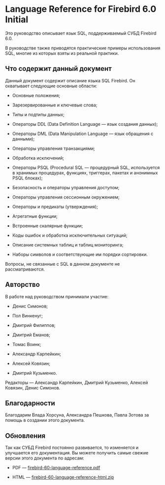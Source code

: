Language Reference for Firebird 6.0 Initial
=========================================

Это руководство описывает язык SQL, поддерживаемый СУБД Firebird 6.0.

В руководстве также приводятся практические примеры использования SQL, многие из
которых взяты из реальной практики.


Что содержит данный документ
----------------------------

Данный документ содержит описание языка SQL Firebird. Он охватывает следующие
основные области:

-   Основные положения;

-   Зарезервированные и ключевые слова;

-   Типы и подтипы данных;

-   Операторы DDL (Data Definition Language — язык создания данных);

-   Операторы DML (Data Manipulation Language — язык обращения с данными);

-   Операторы управления транзакциями;

-   Обработка исключений;

-   Операторы PSQL (Procedural SQL — процедурный SQL, используется в хранимых
    процедурах, функциях, триггерах, пакетах и анонимных PSQL блоках);

-   Безопасность и операторы управления доступом;

-   Операторы управления сессионным окружением;

-   Операторы и предикаты (утверждения);

-   Агрегатные функции;

-   Встроенные скалярные функции;

-   Коды ошибок и обработка исключительных ситуаций;

-   Описание системных таблиц и таблиц мониторинга;

-   Наборы символов и соответствующие им порядки сортировки.

Вопросы, не связанные с SQL в данном документе не рассматриваются.


Авторство
---------

В работе над руководством принимали участие:

-   Денис Симонов;

-   Пол Винкенуг;

-   Дмитрий Филиппов;

-   Дмитрий Еманов;

-   Томас Воинк;

-   Александр Карпейкин;

-   Алексей Ковязин;

-   Дмитрий Кузьменко.

Редакторы — Александр Карпейкин, Дмитрий Кузьменко, Алексей Ковязин, Денис
Симонов.


Благодарности
-------------

Благодарим Влада Хорсуна, Александра Пешкова, Павла Зотова за помощь в создании
этого документа.


Обновления
----------

Так как СУБД Firebird постоянно развивается, то изменяется и улучшается его
документация. Вы можете получить самые свежие версии этого документа по адресам:

 
-   PDF —
    [firebird-60-language-reference.pdf](https://github.com/sim1984/langref60/releases/download/1.0/firebird-60-language-reference.pdf)

-   HTML —
    [firebird-60-language-reference-html.zip](https://github.com/sim1984/langref60/releases/download/1.0/firebird-60-language-reference-html.zip)


    
